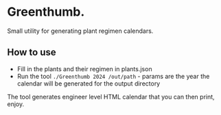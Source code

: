 # Greenthumb.
Small utility for generating plant regimen calendars.

## How to use
- Fill in the plants and their regimen in plants.json
- Run the tool ```./Greenthumb 2024 /out/path``` - params are the year the calendar will be generated for the output directory

The tool generates engineer level HTML calendar that you can then print, enjoy.
